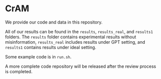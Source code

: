 # CrAM

We provide our code and data in this repository.

All of our results can be found in the `results`, `results_real`, and `results1` folders. The `results` folder contains experimental results without misinformation, `results_real` includes results under GPT setting, and `results1` contains results under ideal setting.

Some example code is in `run.sh`.

A more complete code repository will be released after the review process is completed.